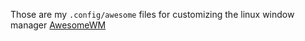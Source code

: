 Those are my `.config/awesome` files for customizing the linux window manager [AwesomeWM](https://awesomewm.org/) 


